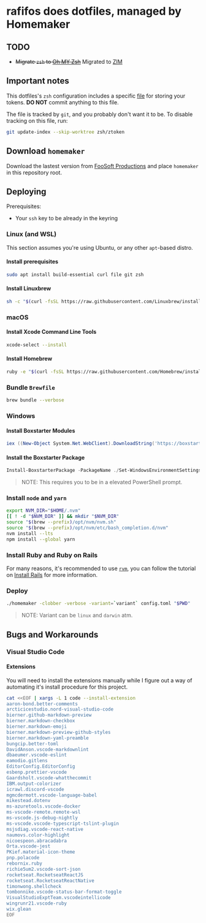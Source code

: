 # rafifos does dotfiles, managed by Homemaker

## TODO

- ~~Migrate `zsh` to [Oh MY Zsh](https://github.com/robbyrussell/oh-my-zsh)~~ Migrated to [ZIM](https://github.com/zimfw/zimfw)

## Important notes

This dotfiles's `zsh` configuration includes a specific [file](zsh/ztoken) for storing your tokens. **DO NOT** commit anything to this file.

The file is tracked by `git`, and you probably don't want it to be. To disable tracking on this file, run:

```sh
git update-index --skip-worktree zsh/ztoken
```

## Download `homemaker`

Download the lastest version from [FooSoft Productions](https://foosoft.net/projects/homemaker/#installation) and place `homemaker` in this repository root.

## Deploying

Prerequisites:

- Your `ssh` key to be already in the keyring

### Linux (and WSL)

This section assumes you're using Ubuntu, or any other `apt`-based distro.

#### Install prerequisites

```sh
sudo apt install build-essential curl file git zsh
```

#### Install Linuxbrew

```sh
sh -c "$(curl -fsSL https://raw.githubusercontent.com/Linuxbrew/install/master/install.sh)"
```

### macOS

#### Install Xcode Command Line Tools

```sh
xcode-select --install
```

#### Install Homebrew

```sh
ruby -e "$(curl -fsSL https://raw.githubusercontent.com/Homebrew/install/master/install)"
```

### Bundle `Brewfile`

```sh
brew bundle --verbose
```

### Windows

#### Install Boxstarter Modules

```powershell
iex ((New-Object System.Net.WebClient).DownloadString('https://boxstarter.org/bootstrapper.ps1')); Get-Boxstarter -Force
```

#### Install the Boxstarter Package

```powershell
Install-BoxstarterPackage -PackageName ./Set-WindowsEnvironmentSettings.ps1 -DisableReboots
```

> NOTE: This requires you to be in a elevated PowerShell prompt.

### Install `node` and `yarn`

```sh
export NVM_DIR="$HOME/.nvm"
[[ ! -d "$NVM_DIR" ]] && mkdir "$NVM_DIR"
source "$(brew --prefix)/opt/nvm/nvm.sh"
source "$(brew --prefix)/opt/nvm/etc/bash_completion.d/nvm"
nvm install --lts
npm install --global yarn
```

### Install Ruby and Ruby on Rails

For many reasons, it's recommended to use [`rvm`](https://rvm.io), you can follow the tutorial on [Install Rails](https://installrails.com) for more information.

### Deploy

```sh
./homemaker -clobber -verbose -variant=`variant` config.toml "$PWD"
```

> NOTE: Variant can be `linux` and `darwin` atm.

## Bugs and Workarounds

### Visual Studio Code

#### Extensions

You will need to install the extensions manually while I figure out a way of automating it's install procedure for this project.

```sh
cat <<EOF | xargs -L 1 code --install-extension
aaron-bond.better-comments
arcticicestudio.nord-visual-studio-code
bierner.github-markdown-preview
bierner.markdown-checkbox
bierner.markdown-emoji
bierner.markdown-preview-github-styles
bierner.markdown-yaml-preamble
bungcip.better-toml
DavidAnson.vscode-markdownlint
dbaeumer.vscode-eslint
eamodio.gitlens
EditorConfig.EditorConfig
esbenp.prettier-vscode
Gaardsholt.vscode-whatthecommit
IBM.output-colorizer
icrawl.discord-vscode
mgmcdermott.vscode-language-babel
mikestead.dotenv
ms-azuretools.vscode-docker
ms-vscode-remote.remote-wsl
ms-vscode.js-debug-nightly
ms-vscode.vscode-typescript-tslint-plugin
msjsdiag.vscode-react-native
naumovs.color-highlight
nicoespeon.abracadabra
Orta.vscode-jest
PKief.material-icon-theme
pnp.polacode
rebornix.ruby
richie5um2.vscode-sort-json
rocketseat.RocketseatReactJS
rocketseat.RocketseatReactNative
timonwong.shellcheck
tombonnike.vscode-status-bar-format-toggle
VisualStudioExptTeam.vscodeintellicode
wingrunr21.vscode-ruby
wix.glean
EOF
```
